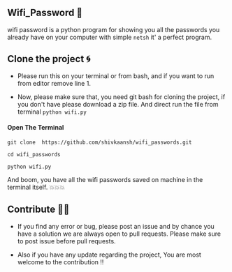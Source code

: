 ## Wifi_Password 👀

wifi password is a python program for showing you all the passwords you already have on your computer with simple ```netsh```
it' a perfect program.

## Clone the project 🌀

- Please run this on your terminal or from bash, and if you want to run from editor remove line 1. 

- Now, please make sure that, you need git bash for cloning the project, if you don't have please download a zip file. And direct run the file from terminal `python wifi.py`

#### Open The Terminal 

```
git clone  https://github.com/shivkaansh/wifi_passwords.git

cd wifi_passwords

python wifi.py
```
And boom, you have all the wifi passwords saved on machine in the terminal itself. 💥💥💥

## Contribute 👨‍💻

* If you find any error or bug, please post an issue and by chance you have a solution we are always open to pull requests. Please make sure to post issue before pull requests.

* Also if you have any update regarding the project, You are most welcome to the contribution !! 

